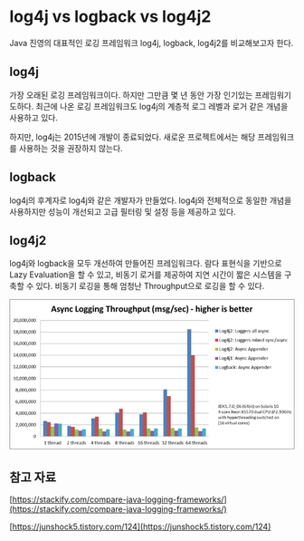 # log4j vs logback vs log4j2

Java 진영의 대표적인 로깅 프레임워크 log4j, logback, log4j2를 비교해보고자 한다.

## log4j

가장 오래된 로깅 프레임워크이다. 하지만 그만큼 몇 년 동안 가장 인기있는 프레임워기도하다. 최근에 나온 로깅 프레임워크도 log4j의 계층적 로그 레벨과 로거 같은 개념을 사용하고 있다. 

하지만, log4j는 2015년에 개발이 종료되었다. 새로운 프로젝트에서는 해당 프레임워크를 사용하는 것을 권장하지 않는다.

## logback

log4j의 후계자로 log4j와 같은 개발자가 만들었다. log4j와 전체적으로 동일한 개념을 사용하지만 성능이 개선되고 고급 필터링 및 설정 등을 제공하고 있다.

## log4j2

log4j와 logback을 모두 개선하여 만들어진 프레임워크다. 람다 표현식을 기반으로 Lazy Evaluation을 할 수 있고, 비동기 로거를 제공하여 지연 시간이 짧은 시스템을 구축할 수 있다. 비동기 로깅을 통해 엄청난 Throughput으로 로깅을 할 수 있다.

![Untitled](assets/Untitled-4549928.png)

## 참고 자료

[https://stackify.com/compare-java-logging-frameworks/](https://stackify.com/compare-java-logging-frameworks/)

[https://junshock5.tistory.com/124](https://junshock5.tistory.com/124)